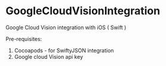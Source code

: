 # GoogleCloudVisionIntegration

Google Cloud Vision integration with iOS ( Swift )

Pre-requisites:

1. Cocoapods - for SwiftyJSON integration
2. Google cloud Vision api key
